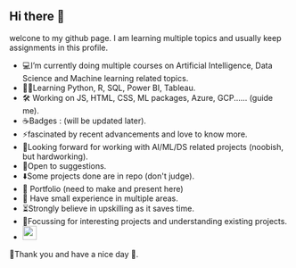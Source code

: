 ## Hi there 👋
welcone to my github page. I am learning multiple topics and usually keep assignments in this profile.
- 💻I’m currently doing multiple courses on Artificial Intelligence, Data Science and Machine learning related topics.
- 👨‍💻Learning Python, R, SQL, Power BI, Tableau.
- 🛠 Working on JS, HTML, CSS, ML packages, Azure, GCP...... (guide me).
- ☕Badges : (will be updated later).
- ⚡️fascinated by recent advancements and love to know more.
- 🔭Looking forward for working with AI/ML/DS related projects (noobish, but hardworking).
- 💬Open to suggestions.
- ⬇️Some projects done are in repo (don't judge).
- 🍕 Portfolio (need to make and present here)
- 📜 Have small experience in multiple areas.
- ⏳Strongly believe in upskilling as it saves time.
- 🎯Focussing for interesting projects and understanding existing projects.
- <img src="https://github.com/rsmaayon/rsmaayon/assets/116261236/f9df529b-cc10-473e-9ba0-e4fa966acf21" width="25">

  



🌟Thank you and have a nice day 🌟.

<!--
**rsmaayon/rsmaayon** is a ✨ _special_ ✨ repository because its `README.md` (this file) appears on your GitHub profile.

Here are some ideas to get you started:

- 🔭 I’m currently working on ...
- 🌱 I’m currently learning ...
- 👯 I’m looking to collaborate on ...
- 🤔 I’m looking for help with ...
- 💬 Ask me about ...
- 📫 How to reach me: ...
- 😄 Pronouns: ...
- ⚡ Fun fact: ...
-->
